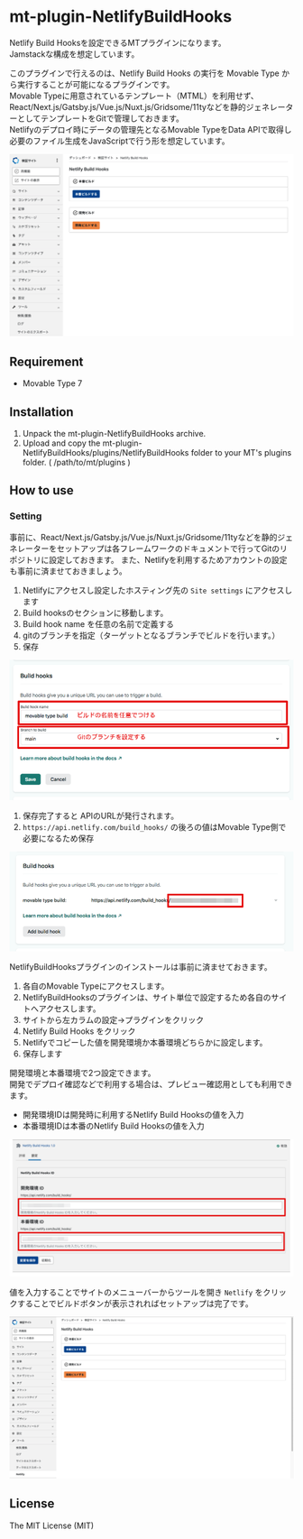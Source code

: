 # mt-plugin-NetlifyBuildHooks

Netlify Build Hooksを設定できるMTプラグインになります。  
Jamstackな構成を想定しています。  

このプラグインで行えるのは、Netlify Build Hooks の実行を Movable Type から実行することが可能になるプラグインです。  
Movable Typeに用意されているテンプレート（MTML）を利用せず、React/Next.js/Gatsby.js/Vue.js/Nuxt.js/Gridsome/11tyなどを静的ジェネレーターとしてテンプレートをGitで管理しておきます。  
Netlifyのデプロイ時にデータの管理先となるMovable TypeをData APIで取得し必要のファイル生成をJavaScriptで行う形を想定しています。  

![ScreenShot](artwork/ScreenShot.png)

## Requirement

- Movable Type 7

## Installation

1. Unpack the mt-plugin-NetlifyBuildHooks archive.
1. Upload and copy the mt-plugin-NetlifyBuildHooks/plugins/NetlifyBuildHooks folder to your MT's plugins folder. ( /path/to/mt/plugins )

## How to use

### Setting

事前に、React/Next.js/Gatsby.js/Vue.js/Nuxt.js/Gridsome/11tyなどを静的ジェネレーターをセットアップは各フレームワークのドキュメントで行ってGitのリポジトリに設定しておきます。
また、Netlifyを利用するためアカウントの設定も事前に済ませておきましょう。

1. Netlifyにアクセスし設定したホスティング先の `Site settings` にアクセスします
1. Build hooksのセクションに移動します。
1. Build hook name を任意の名前で定義する
1. gitのブランチを指定（ターゲットとなるブランチでビルドを行います。）
1. 保存

![Netlifyの設定](artwork/01.png)

1. 保存完了すると APIのURLが発行されます。
1. `https://api.netlify.com/build_hooks/` の後ろの値はMovable Type側で必要になるため保存

![Netlifyの設定](artwork/02.png)

NetlifyBuildHooksプラグインのインストールは事前に済ませておきます。

1. 各自のMovable Typeにアクセスします。
1. NetlifyBuildHooksのプラグインは、サイト単位で設定するため各自のサイトへアクセスします。
1. サイトから左カラムの設定→プラグインをクリック
1. Netlify Build Hooks をクリック
1. Netlifyでコピーした値を開発環境か本番環境どちらかに設定します。
1. 保存します

開発環境と本番環境で2つ設定できます。  
開発でデプロイ確認などで利用する場合は、プレビュー確認用としても利用できます。

- 開発環境IDは開発時に利用するNetlify Build Hooksの値を入力
- 本番環境IDは本番のNetlify Build Hooksの値を入力

![Movable Type](artwork/03.png)

値を入力することでサイトのメニューバーからツールを開き `Netlify` をクリックすることでビルドボタンが表示されればセットアップは完了です。

![Movable Type](artwork/04.png)

## License

The MIT License (MIT)
